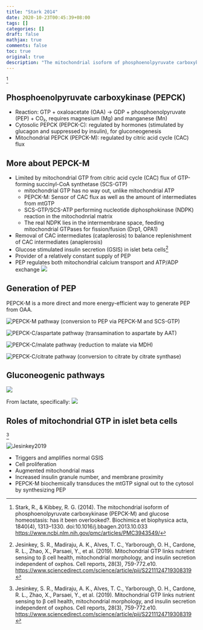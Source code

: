 ```yaml
---
title: "Stark 2014"
date: 2020-10-23T00:45:39+08:00
tags: []
categories: []
draft: false
mathjax: true
comments: false
toc: true
original: true
description: "The mitochondrial isoform of phosphoenolpyruvate carboxykinase (PEPCK-M) and glucose homeostasis: has it been overlooked?"
---
```


<!--more-->

[^Stark2014]

## Phosphoenolpyruvate carboxykinase (PEPCK)
* Reaction: GTP + oxaloacetate (OAA) → GDP + phosphoenolpyruvate (PEP) + CO₂, requires magnesium (Mg) and manganese (Mn)
* Cytosolic PEPCK (PEPCK-C): regulated by hormones (stimulated by glucagon and suppressed by insulin), for gluconeogenesis
* Mitochondrial PEPCK (PEPCK-M): regulated by citric acid cycle (CAC) flux

## More about PEPCK-M
* Limited by mitochondrial GTP from citric acid cycle (CAC) flux of GTP-forming succinyl-CoA synthetase (SCS-GTP)
  * mitochondrial GTP has no way out, unlike mitochondrial ATP
  * PEPCK-M: Sensor of CAC flux as well as the amount of intermediates from mtGTP
  * SCS-GTP/SCS-ATP performing nucleotide diphosphokinase (NDPK) reaction in the mitochodnrial matrix
  * The real NDPK lies in the intermembrane space, feeding mitochondrial GTPases for fission/fusion (Drp1, OPA1)
* Removal of CAC intermediates (cataplerosis) to balance replenishment of CAC intermediates (anaplerosis)
* Glucose stimulated insulin secretion (GSIS) in islet beta cells[^Jesinkey2019]
* Provider of a relatively constant supply of PEP
* PEP regulates both mitochondrial calcium transport and ATP/ADP exchange
![](https://www.ncbi.nlm.nih.gov/pmc/articles/PMC3943549/bin/nihms-535670-f0002.jpg)

## Generation of PEP

PEPCK-M is a more direct and more energy-efficient way to generate PEP from OAA.

![](https://www.ncbi.nlm.nih.gov/pmc/articles/PMC3943549/bin/nihms-535670-f0005.jpg "PEPCK-M pathway (conversion to PEP via PEPCK-M and SCS-GTP)")

![](https://www.ncbi.nlm.nih.gov/pmc/articles/PMC3943549/bin/nihms-535670-f0006.jpg "PEPCK-C/aspartate pathway (transamination to aspartate by AAT)")

![](https://www.ncbi.nlm.nih.gov/pmc/articles/PMC3943549/bin/nihms-535670-f0007.jpg "PEPCK-C/malate pathway (reduction to malate via MDH)")

![](https://www.ncbi.nlm.nih.gov/pmc/articles/PMC3943549/bin/nihms-535670-f0008.jpg "PEPCK-C/citrate pathway (conversion to citrate by citrate synthase)")

## Gluconeogenic pathways
![](https://www.ncbi.nlm.nih.gov/pmc/articles/PMC3943549/bin/nihms-535670-f0003.jpg)

From lactate, specifically:
![](https://www.ncbi.nlm.nih.gov/pmc/articles/PMC3943549/bin/nihms-535670-f0004.jpg)

## Roles of mitochondrial GTP in islet beta cells

[^Jesinkey2019]

![Jesinkey2019](https://ars.els-cdn.com/content/image/1-s2.0-S2211124719308319-fx1_lrg.jpg)

* Triggers and amplifies normal GSIS
* Cell proliferation
* Augmented mitochondrial mass
* Increased insulin granule number, and membrane proximity
* PEPCK-M biochemically transduces the mtGTP signal out to the cytosol by synthesizing PEP

> [^Stark2014]: Stark, R., & Kibbey, R. G. (2014). The mitochondrial isoform of phosphoenolpyruvate carboxykinase (PEPCK-M) and glucose homeostasis: has it been overlooked?. Biochimica et biophysica acta, 1840(4), 1313–1330. doi:10.1016/j.bbagen.2013.10.033 https://www.ncbi.nlm.nih.gov/pmc/articles/PMC3943549/

> [^Jesinkey2019]: Jesinkey, S. R., Madiraju, A. K., Alves, T. C., Yarborough, O. H., Cardone, R. L., Zhao, X., Parsaei, Y., et al. (2019). Mitochondrial GTP links nutrient sensing to β cell health, mitochondrial morphology, and insulin secretion independent of oxphos. Cell reports, 28(3), 759-772.e10. https://www.sciencedirect.com/science/article/pii/S2211124719308319

